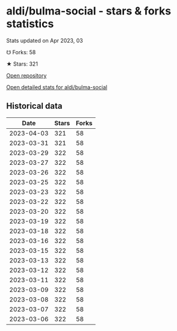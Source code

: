 # aldi/bulma-social - stars & forks statistics

Stats updated on Apr 2023, 03

☋ Forks: 58

★ Stars: 321

[Open repository](https://github.com/aldi/bulma-social)

[Open detailed stats for aldi/bulma-social](https://reviewgithub.com/rep/aldi/bulma-social)

## Historical data
| Date | Stars | Forks |
|------|-------|-------|
| 2023-04-03 | 321 | 58 | 
| 2023-03-31 | 321 | 58 | 
| 2023-03-29 | 322 | 58 | 
| 2023-03-27 | 322 | 58 | 
| 2023-03-26 | 322 | 58 | 
| 2023-03-25 | 322 | 58 | 
| 2023-03-23 | 322 | 58 | 
| 2023-03-22 | 322 | 58 | 
| 2023-03-20 | 322 | 58 | 
| 2023-03-19 | 322 | 58 | 
| 2023-03-18 | 322 | 58 | 
| 2023-03-16 | 322 | 58 | 
| 2023-03-15 | 322 | 58 | 
| 2023-03-13 | 322 | 58 | 
| 2023-03-12 | 322 | 58 | 
| 2023-03-11 | 322 | 58 | 
| 2023-03-09 | 322 | 58 | 
| 2023-03-08 | 322 | 58 | 
| 2023-03-07 | 322 | 58 | 
| 2023-03-06 | 322 | 58 | 

